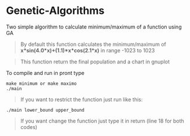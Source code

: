 # Genetic-Algorithms
Two simple algorithm to calculate minimum/maximum of a function using GA

> By default this function calculates the minimum/maximum of **x\*sin(4.0\*x)+(1.1)\*x\*cos(2.1\*x)** in range -1023 to 1023

> This function return the final population and a chart in gnuplot

To compile and run in pront type 
```
make minimum or make maximo
./main
```

> If you want to restrict the function just run like this:

```
./main lower_bound upper_bound
```

> If you want change the function just type it in return (line 18 for both codes)
